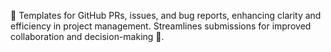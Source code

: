 📝 Templates for GitHub PRs, issues, and bug reports, enhancing clarity and efficiency in project management. Streamlines submissions for improved collaboration and decision-making 🚀.
